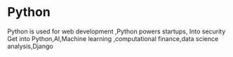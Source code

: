 # Python 
Python is used for web development ,Python powers startups, Into security Get into Python,AI,Machine learning
,computational finance,data science analysis,Django 

